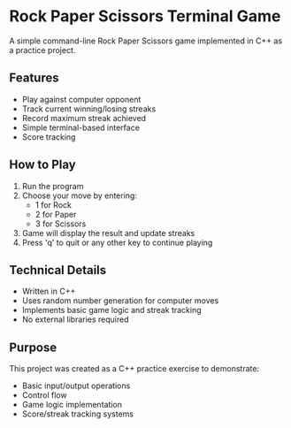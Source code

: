 # Rock Paper Scissors Terminal Game

A simple command-line Rock Paper Scissors game implemented in C++ as a practice project.

## Features
- Play against computer opponent
- Track current winning/losing streaks
- Record maximum streak achieved
- Simple terminal-based interface
- Score tracking

## How to Play
1. Run the program
2. Choose your move by entering:
   - 1 for Rock
   - 2 for Paper
   - 3 for Scissors
3. Game will display the result and update streaks
4. Press 'q' to quit or any other key to continue playing

## Technical Details
- Written in C++
- Uses random number generation for computer moves
- Implements basic game logic and streak tracking
- No external libraries required

## Purpose
This project was created as a C++ practice exercise to demonstrate:
- Basic input/output operations
- Control flow
- Game logic implementation
- Score/streak tracking systems